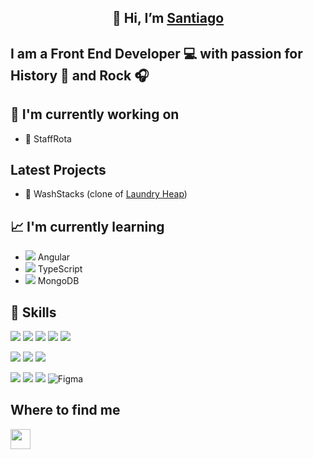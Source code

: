 <h2 align='center'>👋 Hi, I’m <a href='https://santiago-gomez.netlify.app/'>Santiago</a></h2>

<h2>I am a Front End Developer 💻 with passion for History 📜 and Rock 🎧</h2>


## 🔭 I'm currently working on

- 📅 StaffRota

## Latest Projects

- 🧺 WashStacks (clone of [Laundry Heap](https://www.laundryheap.co.uk/))

## 📈 I'm currently learning

- ![](https://api.iconify.design/logos:angular-icon.svg) Angular
- ![](https://api.iconify.design/logos:typescript-icon.svg) TypeScript
- ![](https://api.iconify.design/logos:mongodb-icon.svg) MongoDB

## 🧰 Skills 
![](https://img.shields.io/badge/HTML5-E34F26?logo=html5&logoColor=white&style=for-the-badge) ![](https://img.shields.io/badge/JavaScript-F7DF1E?logo=javascript&logoColor=30332A&style=for-the-badge) ![](https://img.shields.io/badge/jQuery-0769AD?style=for-the-badge&logo=jquery&logoColor=white) ![](https://img.shields.io/badge/ReactJs-61DAFB?logo=react&logoColor=white&style=for-the-badge) ![](https://img.shields.io/badge/Next.js-black?logo=nextdotjs&logoColor=white&style=for-the-badge)

![](https://img.shields.io/badge/CSS3-1572B6?logo=css3&logoColor=FFFFFF&style=for-the-badge) ![](https://img.shields.io/badge/Bootstrap-563D7C?style=for-the-badge&logo=bootstrap&logoColor=white) ![](https://img.shields.io/badge/Chakra-319795?style=for-the-badge&logo=chakra-ui&logoColor=white)

![](https://img.shields.io/badge/React_Router-CA4245?style=for-the-badge&logo=react-router&logoColor=white) ![](https://img.shields.io/badge/Netlify-00C7B7?style=for-the-badge&logo=netlify&logoColor=white) ![](https://img.shields.io/badge/git-F05032?style=for-the-badge&logo=git&logoColor=white) ![Figma](https://img.shields.io/badge/figma-F24E1E?style=for-the-badge&logo=figma&logoColor=white)

## Where to find me
<p align="left"> <a href="https://www.linkedin.com/in/santiago-gomez-dev/" target="_blank" rel="noreferrer"><img src="https://raw.githubusercontent.com/danielcranney/readme-generator/main/public/icons/socials/linkedin.svg" width="32" height="32" /></a> </p>



<!---
2G2-99/2G2-99 is a ✨ special ✨ repository because its `README.md` (this file) appears on your GitHub profile.
You can click the Preview link to take a look at your changes.
--->
